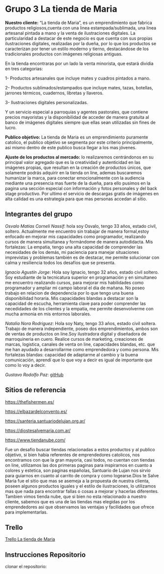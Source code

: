 # Grupo 3 La tienda de Maria
**Nuestro cliente:**
“La tienda de Maria”, es un emprendimiento que fabrica productos religiosos,cuenta con una linea estampada/sublimada, una linea artesanal pintada a mano y la venta de ilustraciones digitales. 
La particularidad a destacar de este negocio es que cuenta con sus propias ilustraciones digitales, realizadas por la dueña, por lo que los productos se caracterizan por tener un estilo moderno y tierno, destacándose de los tradicionales productos con imágenes religiosas antiguas.

En la tienda encontraras por un lado la venta minorista, que estará dividia en tres categorias:

1- Productos artesanales que incluye mates y cuadros pintados a mano.

2- Productos sublimados/estampados que incluye mates, tazas, botellas, jarrones térmicos, cuadernos, libretas y llaveros.

3- Ilustraciones digitales personalizadas.

Y un servicio especial a parroquias y agentes pastorales, que contiene precios mayoristas y la disponibilidad de acceder de manera gratuita al banco de imágenes digitales siempre que ellas sean utilizadas sin fines de lucro.

**Publico objetivo:** 
La tienda de Maria es un emprendimiento puramente catolico, el publico objetivo se segmenta por este criterio principalmente, asi mismo dentro de este publico busca llegar a los mas jóvenes.

**Ajuste de los productos al mercado:**
lo realizaremos centrándonos en su principal valor agregado que es la creatividad y autenticidad en las imágenes propias, que resultan en la creación de productos únicos, que solamente podrás adquirir en la tienda on line, ademas buscaremos humanizar la marca, para conectar emocionalmente con la audiencia mediante una presencia mas fuerte de la dueña, para ello pusimos en la pagina una sección especial con información y fotos personales y del back stage productivo. Por ultimo el servicio de descargas gratis de imágenes en alta calidad es una estrategia para que mas personas accedan al sitio.

## **Integrantes del grupo**
*Osvalo Matias Corneli Nassif*: 
hola soy Osvalo, tengo 33 años, estado civil, soltero. Actualmente me encuentro sin trabajar de manera formal,estoy enfocado en mejorar mis capacidades como programador, realizando cursos de manera simultanea y formándome de manera autodidacta. 
Mis fortalezas: La empatia, tengo una alta capacidad de comprender las necesidades de los demás, mi paciencia para manejar situaciones imprevistas y problemas también es de destacar, me permite solucionar con calma y resiliencia todos los desafíos que se presenta.

*Ignacio Agustín Jorge*: Hola soy Ignacio, tengo 32 años, estado civil soltero. Soy estudiante de la tecnicatura superior en programación y en simultaneo me encuentro realizando cursos, para mejorar mis habilidades como programador y ampliar mi campo laboral el dia de mañana. No poseo trabajo en relacion de dependencia por lo que tengo una buena disponibilidad horaria.
Mis capacidades blandas a destacar son la capacidad de escucha, herramienta clave para poder comprender las necedidades de los clientes y la empatia, me permite desenvolverme con mucha armonia en mis entornos laborales. 

*Natalia Nora Rodriguez*: 
Hola soy Naty, tengo 33 años, estado civil soltera. Trabajo de manera independiente, poseo dos emprendimientos, ambos son de ventas de productos on line.Soy ilustradora digital y diseñadora de marroquineria en cuero. Realice cursos de marketing, creaciones de marcas, logistica, canales de venta on line, capacidades blandas, etc. que me han ayudado a desarrollarme como emprendedora y como persona.
Mis fortalezas blandas: capacidad de adaptarme al cambio y la buena comunicación, aprendí que lo que voy a decir es igual de importante  que como lo voy a decir.

*Gustavo Rodolfo Paz*: [gitHub](https://github.com/guspaz0)

## **Sitios de referencia**
https://thefishermen.es/

https://elbazardelconvento.es/

https://santeria.santuariodelujan.org.ar/

https://diostesalvemaria.com.ar/

https://www.tiendanube.com/

Fue un desafio buscar tiendas relacionadas a estos productos y al publico objetivo, si bien habia referentes de emprendedores catolicos, nos encontramos con que la gran mayoria, casi todos, no cuentan con tiendas on line, utilizamos las dos primeras paginas para inspirarnos en cuanto a colores y estetica, son paginas españolas, Santuario de Lujan nos sirvio para guiarnos en cuanto al carrito de compra y como logearse.Dios te Salve Maria fue el sitio que mas se asemeja a la propuesta de nuestra clienta, poseen algunos productos iguales y el estilo de ilustraciones, lo utilizamos mas que nada para encontrar fallas o cosas a mejorar y hacerlas diferentes. Tambien vimos tienda nube, que si bien no esta relacionado a nuestro cliente, sabemos que es una de las tiendas mas elegidas por los emprendedores asi que observamos las ventajas y facilidades que ofrece para implementarlas.

## **Trello**
[Trello La tienda de Maria](https://trello.com/b/0Hc3HXnb/la-tienda-de-mar%C3%ADa)

## **Instrucciones Repositorio**
clonar el repositorio:
